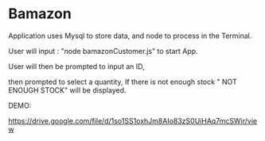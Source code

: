 # Bamazon

Application uses Mysql to store data, and node to process in the Terminal.

User will input : "node bamazonCustomer.js" to start App.

User will then be prompted to input an ID,

then prompted to select a quantity, If there is not enough stock " NOT ENOUGH STOCK" will be displayed.




DEMO:

https://drive.google.com/file/d/1so1SS1oxhJm8AIo83zS0UiHAq7mcSWir/view



